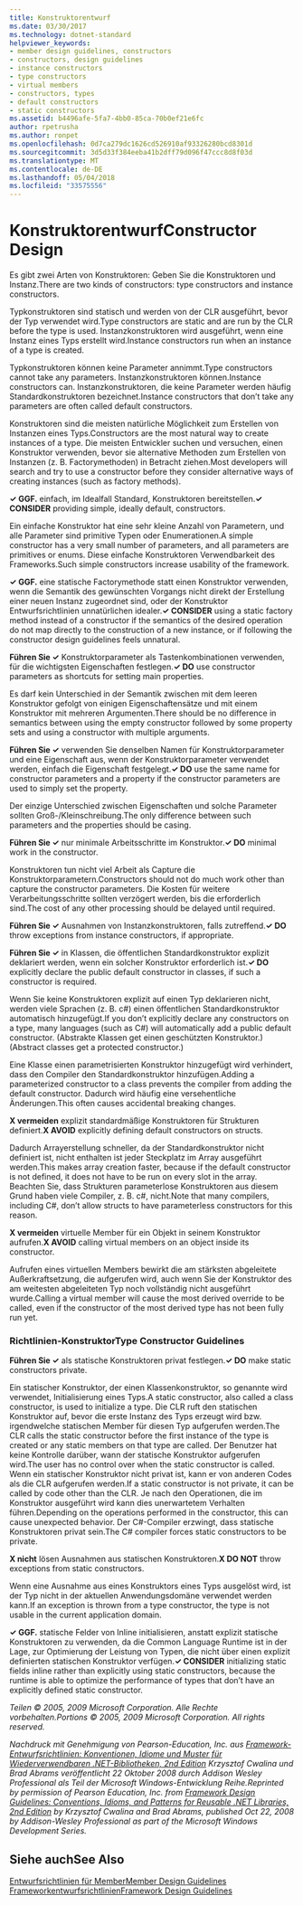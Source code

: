 ```yaml
---
title: Konstruktorentwurf
ms.date: 03/30/2017
ms.technology: dotnet-standard
helpviewer_keywords:
- member design guidelines, constructors
- constructors, design guidelines
- instance constructors
- type constructors
- virtual members
- constructors, types
- default constructors
- static constructors
ms.assetid: b4496afe-5fa7-4bb0-85ca-70b0ef21e6fc
author: rpetrusha
ms.author: ronpet
ms.openlocfilehash: 0d7ca279dc1626cd526910af93326280bcd8301d
ms.sourcegitcommit: 3d5d33f384eeba41b2dff79d096f47ccc8d8f03d
ms.translationtype: MT
ms.contentlocale: de-DE
ms.lasthandoff: 05/04/2018
ms.locfileid: "33575556"
---
```

# <a name="constructor-design"></a><span data-ttu-id="a282c-102">Konstruktorentwurf</span><span class="sxs-lookup"><span data-stu-id="a282c-102">Constructor Design</span></span>
<span data-ttu-id="a282c-103">Es gibt zwei Arten von Konstruktoren: Geben Sie die Konstruktoren und Instanz.</span><span class="sxs-lookup"><span data-stu-id="a282c-103">There are two kinds of constructors: type constructors and instance constructors.</span></span>  
  
 <span data-ttu-id="a282c-104">Typkonstruktoren sind statisch und werden von der CLR ausgeführt, bevor der Typ verwendet wird.</span><span class="sxs-lookup"><span data-stu-id="a282c-104">Type constructors are static and are run by the CLR before the type is used.</span></span> <span data-ttu-id="a282c-105">Instanzkonstruktoren wird ausgeführt, wenn eine Instanz eines Typs erstellt wird.</span><span class="sxs-lookup"><span data-stu-id="a282c-105">Instance constructors run when an instance of a type is created.</span></span>  
  
 <span data-ttu-id="a282c-106">Typkonstruktoren können keine Parameter annimmt.</span><span class="sxs-lookup"><span data-stu-id="a282c-106">Type constructors cannot take any parameters.</span></span> <span data-ttu-id="a282c-107">Instanzkonstruktoren können.</span><span class="sxs-lookup"><span data-stu-id="a282c-107">Instance constructors can.</span></span> <span data-ttu-id="a282c-108">Instanzkonstruktoren, die keine Parameter werden häufig Standardkonstruktoren bezeichnet.</span><span class="sxs-lookup"><span data-stu-id="a282c-108">Instance constructors that don’t take any parameters are often called default constructors.</span></span>  
  
 <span data-ttu-id="a282c-109">Konstruktoren sind die meisten natürliche Möglichkeit zum Erstellen von Instanzen eines Typs.</span><span class="sxs-lookup"><span data-stu-id="a282c-109">Constructors are the most natural way to create instances of a type.</span></span> <span data-ttu-id="a282c-110">Die meisten Entwickler suchen und versuchen, einen Konstruktor verwenden, bevor sie alternative Methoden zum Erstellen von Instanzen (z. B. Factorymethoden) in Betracht ziehen.</span><span class="sxs-lookup"><span data-stu-id="a282c-110">Most developers will search and try to use a constructor before they consider alternative ways of creating instances (such as factory methods).</span></span>  
  
 <span data-ttu-id="a282c-111">**✓ GGF.** einfach, im Idealfall Standard, Konstruktoren bereitstellen.</span><span class="sxs-lookup"><span data-stu-id="a282c-111">**✓ CONSIDER** providing simple, ideally default, constructors.</span></span>  
  
 <span data-ttu-id="a282c-112">Ein einfache Konstruktor hat eine sehr kleine Anzahl von Parametern, und alle Parameter sind primitive Typen oder Enumerationen.</span><span class="sxs-lookup"><span data-stu-id="a282c-112">A simple constructor has a very small number of parameters, and all parameters are primitives or enums.</span></span> <span data-ttu-id="a282c-113">Diese einfache Konstruktoren Verwendbarkeit des Frameworks.</span><span class="sxs-lookup"><span data-stu-id="a282c-113">Such simple constructors increase usability of the framework.</span></span>  
  
 <span data-ttu-id="a282c-114">**✓ GGF.** eine statische Factorymethode statt einen Konstruktor verwenden, wenn die Semantik des gewünschten Vorgangs nicht direkt der Erstellung einer neuen Instanz zugeordnet sind, oder der Konstruktor Entwurfsrichtlinien unnatürlichen idealer.</span><span class="sxs-lookup"><span data-stu-id="a282c-114">**✓ CONSIDER** using a static factory method instead of a constructor if the semantics of the desired operation do not map directly to the construction of a new instance, or if following the constructor design guidelines feels unnatural.</span></span>  
  
 <span data-ttu-id="a282c-115">**Führen Sie ✓** Konstruktorparameter als Tastenkombinationen verwenden, für die wichtigsten Eigenschaften festlegen.</span><span class="sxs-lookup"><span data-stu-id="a282c-115">**✓ DO** use constructor parameters as shortcuts for setting main properties.</span></span>  
  
 <span data-ttu-id="a282c-116">Es darf kein Unterschied in der Semantik zwischen mit dem leeren Konstruktor gefolgt von einigen Eigenschaftensätze und mit einem Konstruktor mit mehreren Argumenten.</span><span class="sxs-lookup"><span data-stu-id="a282c-116">There should be no difference in semantics between using the empty constructor followed by some property sets and using a constructor with multiple arguments.</span></span>  
  
 <span data-ttu-id="a282c-117">**Führen Sie ✓** verwenden Sie denselben Namen für Konstruktorparameter und eine Eigenschaft aus, wenn der Konstruktorparameter verwendet werden, einfach die Eigenschaft festgelegt.</span><span class="sxs-lookup"><span data-stu-id="a282c-117">**✓ DO** use the same name for constructor parameters and a property if the constructor parameters are used to simply set the property.</span></span>  
  
 <span data-ttu-id="a282c-118">Der einzige Unterschied zwischen Eigenschaften und solche Parameter sollten Groß-/Kleinschreibung.</span><span class="sxs-lookup"><span data-stu-id="a282c-118">The only difference between such parameters and the properties should be casing.</span></span>  
  
 <span data-ttu-id="a282c-119">**Führen Sie ✓** nur minimale Arbeitsschritte im Konstruktor.</span><span class="sxs-lookup"><span data-stu-id="a282c-119">**✓ DO** minimal work in the constructor.</span></span>  
  
 <span data-ttu-id="a282c-120">Konstruktoren tun nicht viel Arbeit als Capture die Konstruktorparametern.</span><span class="sxs-lookup"><span data-stu-id="a282c-120">Constructors should not do much work other than capture the constructor parameters.</span></span> <span data-ttu-id="a282c-121">Die Kosten für weitere Verarbeitungsschritte sollten verzögert werden, bis die erforderlich sind.</span><span class="sxs-lookup"><span data-stu-id="a282c-121">The cost of any other processing should be delayed until required.</span></span>  
  
 <span data-ttu-id="a282c-122">**Führen Sie ✓** Ausnahmen von Instanzkonstruktoren, falls zutreffend.</span><span class="sxs-lookup"><span data-stu-id="a282c-122">**✓ DO** throw exceptions from instance constructors, if appropriate.</span></span>  
  
 <span data-ttu-id="a282c-123">**Führen Sie ✓** in Klassen, die öffentlichen Standardkonstruktor explizit deklariert werden, wenn ein solcher Konstruktor erforderlich ist.</span><span class="sxs-lookup"><span data-stu-id="a282c-123">**✓ DO** explicitly declare the public default constructor in classes, if such a constructor is required.</span></span>  
  
 <span data-ttu-id="a282c-124">Wenn Sie keine Konstruktoren explizit auf einen Typ deklarieren nicht, werden viele Sprachen (z. B. c#) einen öffentlichen Standardkonstruktor automatisch hinzugefügt.</span><span class="sxs-lookup"><span data-stu-id="a282c-124">If you don’t explicitly declare any constructors on a type, many languages (such as C#) will automatically add a public default constructor.</span></span> <span data-ttu-id="a282c-125">(Abstrakte Klassen get einen geschützten Konstruktor.)</span><span class="sxs-lookup"><span data-stu-id="a282c-125">(Abstract classes get a protected constructor.)</span></span>  
  
 <span data-ttu-id="a282c-126">Eine Klasse einen parametrisierten Konstruktor hinzugefügt wird verhindert, dass den Compiler den Standardkonstruktor hinzufügen.</span><span class="sxs-lookup"><span data-stu-id="a282c-126">Adding a parameterized constructor to a class prevents the compiler from adding the default constructor.</span></span> <span data-ttu-id="a282c-127">Dadurch wird häufig eine versehentliche Änderungen.</span><span class="sxs-lookup"><span data-stu-id="a282c-127">This often causes accidental breaking changes.</span></span>  
  
 <span data-ttu-id="a282c-128">**X vermeiden** explizit standardmäßige Konstruktoren für Strukturen definiert.</span><span class="sxs-lookup"><span data-stu-id="a282c-128">**X AVOID** explicitly defining default constructors on structs.</span></span>  
  
 <span data-ttu-id="a282c-129">Dadurch Arrayerstellung schneller, da der Standardkonstruktor nicht definiert ist, nicht enthalten ist jeder Steckplatz im Array ausgeführt werden.</span><span class="sxs-lookup"><span data-stu-id="a282c-129">This makes array creation faster, because if the default constructor is not defined, it does not have to be run on every slot in the array.</span></span> <span data-ttu-id="a282c-130">Beachten Sie, dass Strukturen parameterlose Konstruktoren aus diesem Grund haben viele Compiler, z. B. c#, nicht.</span><span class="sxs-lookup"><span data-stu-id="a282c-130">Note that many compilers, including C#, don’t allow structs to have parameterless constructors for this reason.</span></span>  
  
 <span data-ttu-id="a282c-131">**X vermeiden** virtuelle Member für ein Objekt in seinem Konstruktor aufrufen.</span><span class="sxs-lookup"><span data-stu-id="a282c-131">**X AVOID** calling virtual members on an object inside its constructor.</span></span>  
  
 <span data-ttu-id="a282c-132">Aufrufen eines virtuellen Members bewirkt die am stärksten abgeleitete Außerkraftsetzung, die aufgerufen wird, auch wenn Sie der Konstruktor des am weitesten abgeleiteten Typ noch vollständig nicht ausgeführt wurde.</span><span class="sxs-lookup"><span data-stu-id="a282c-132">Calling a virtual member will cause the most derived override to be called, even if the constructor of the most derived type has not been fully run yet.</span></span>  
  
### <a name="type-constructor-guidelines"></a><span data-ttu-id="a282c-133">Richtlinien-Konstruktor</span><span class="sxs-lookup"><span data-stu-id="a282c-133">Type Constructor Guidelines</span></span>  
 <span data-ttu-id="a282c-134">**Führen Sie ✓** als statische Konstruktoren privat festlegen.</span><span class="sxs-lookup"><span data-stu-id="a282c-134">**✓ DO** make static constructors private.</span></span>  
  
 <span data-ttu-id="a282c-135">Ein statischer Konstruktor, der einen Klassenkonstruktor, so genannte wird verwendet, Initialisierung eines Typs.</span><span class="sxs-lookup"><span data-stu-id="a282c-135">A static constructor, also called a class constructor, is used to initialize a type.</span></span> <span data-ttu-id="a282c-136">Die CLR ruft den statischen Konstruktor auf, bevor die erste Instanz des Typs erzeugt wird bzw. irgendwelche statischen Member für diesen Typ aufgerufen werden.</span><span class="sxs-lookup"><span data-stu-id="a282c-136">The CLR calls the static constructor before the first instance of the type is created or any static members on that type are called.</span></span> <span data-ttu-id="a282c-137">Der Benutzer hat keine Kontrolle darüber, wann der statische Konstruktor aufgerufen wird.</span><span class="sxs-lookup"><span data-stu-id="a282c-137">The user has no control over when the static constructor is called.</span></span> <span data-ttu-id="a282c-138">Wenn ein statischer Konstruktor nicht privat ist, kann er von anderen Codes als die CLR aufgerufen werden.</span><span class="sxs-lookup"><span data-stu-id="a282c-138">If a static constructor is not private, it can be called by code other than the CLR.</span></span> <span data-ttu-id="a282c-139">Je nach den Operationen, die im Konstruktor ausgeführt wird kann dies unerwartetem Verhalten führen.</span><span class="sxs-lookup"><span data-stu-id="a282c-139">Depending on the operations performed in the constructor, this can cause unexpected behavior.</span></span> <span data-ttu-id="a282c-140">Der C#-Compiler erzwingt, dass statische Konstruktoren privat sein.</span><span class="sxs-lookup"><span data-stu-id="a282c-140">The C# compiler forces static constructors to be private.</span></span>  
  
 <span data-ttu-id="a282c-141">**X nicht** lösen Ausnahmen aus statischen Konstruktoren.</span><span class="sxs-lookup"><span data-stu-id="a282c-141">**X DO NOT** throw exceptions from static constructors.</span></span>  
  
 <span data-ttu-id="a282c-142">Wenn eine Ausnahme aus eines Konstruktors eines Typs ausgelöst wird, ist der Typ nicht in der aktuellen Anwendungsdomäne verwendet werden kann.</span><span class="sxs-lookup"><span data-stu-id="a282c-142">If an exception is thrown from a type constructor, the type is not usable in the current application domain.</span></span>  
  
 <span data-ttu-id="a282c-143">**✓ GGF.** statische Felder von Inline initialisieren, anstatt explizit statische Konstruktoren zu verwenden, da die Common Language Runtime ist in der Lage, zur Optimierung der Leistung von Typen, die nicht über einen explizit definierten statischen Konstruktor verfügen.</span><span class="sxs-lookup"><span data-stu-id="a282c-143">**✓ CONSIDER** initializing static fields inline rather than explicitly using static constructors, because the runtime is able to optimize the performance of types that don’t have an explicitly defined static constructor.</span></span>  
  
 <span data-ttu-id="a282c-144">*Teilen © 2005, 2009 Microsoft Corporation. Alle Rechte vorbehalten.*</span><span class="sxs-lookup"><span data-stu-id="a282c-144">*Portions © 2005, 2009 Microsoft Corporation. All rights reserved.*</span></span>  
  
 <span data-ttu-id="a282c-145">*Nachdruck mit Genehmigung von Pearson-Education, Inc. aus [Framework-Entwurfsrichtlinien: Konventionen, Idiome und Muster für Wiederverwendbaren .NET-Bibliotheken, 2nd Edition](https://www.informit.com/store/framework-design-guidelines-conventions-idioms-and-9780321545619) Krzysztof Cwalina und Brad Abrams veröffentlicht 22 Oktober 2008 durch Addison Wesley Professional als Teil der Microsoft Windows-Entwicklung Reihe.*</span><span class="sxs-lookup"><span data-stu-id="a282c-145">*Reprinted by permission of Pearson Education, Inc. from [Framework Design Guidelines: Conventions, Idioms, and Patterns for Reusable .NET Libraries, 2nd Edition](https://www.informit.com/store/framework-design-guidelines-conventions-idioms-and-9780321545619) by Krzysztof Cwalina and Brad Abrams, published Oct 22, 2008 by Addison-Wesley Professional as part of the Microsoft Windows Development Series.*</span></span>  
  
## <a name="see-also"></a><span data-ttu-id="a282c-146">Siehe auch</span><span class="sxs-lookup"><span data-stu-id="a282c-146">See Also</span></span>  
 [<span data-ttu-id="a282c-147">Entwurfsrichtlinien für Member</span><span class="sxs-lookup"><span data-stu-id="a282c-147">Member Design Guidelines</span></span>](../../../docs/standard/design-guidelines/member.md)  
 [<span data-ttu-id="a282c-148">Frameworkentwurfsrichtlinien</span><span class="sxs-lookup"><span data-stu-id="a282c-148">Framework Design Guidelines</span></span>](../../../docs/standard/design-guidelines/index.md)
